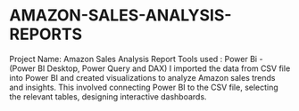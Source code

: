 # AMAZON-SALES-ANALYSIS-REPORTS
Project Name: Amazon Sales Analysis Report  Tools used : Power Bi - (Power BI Desktop, Power Query and DAX) I imported the data from CSV file into Power BI and created visualizations to analyze Amazon sales trends and insights. This involved connecting Power BI to the CSV file, selecting the relevant tables, designing interactive dashboards.
